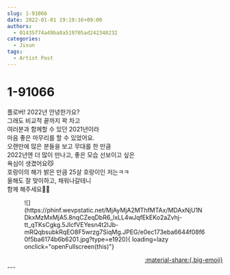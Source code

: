 ```yaml
---
slug: 1-91066
date: 2022-01-01 19:19:16+09:00
authors:
  - 01435f74a49ba8a519705ad242348232
categories:
  - Jisun
tags:
  - Artist Post
---
```


# 1-91066

<div class="post-container" markdown="1">
<div class="content-container md-sidebar__scrollwrap" markdown="1">

플로버! 2022년 안녕한가요?<br>그래도 비교적 끝까지 꽉 차고<br>여러분과 함께할 수 있던 2021년이라 <br>마음 좋은 마무리를 할 수 있었어요.<br>오랜만에 많은 분들을 보고 무대를 한 만큼<br>2022년엔 더 많이 만나고, 좋은 모습 선보이고 싶은<br>욕심이 생겼어요😼<br>호랑이의 해가 밝은 만큼 25살 호랑이인 저는ㅋㅋ<br>올해도 잘 맞이하고, 채워나갈테니<br>함께 해주세요🖤🐯
<figure markdown="1">
![](https://phinf.wevpstatic.net/MjAyMjA2MThfMTAx/MDAxNjU1NDkxMzMxMjA5.8nqCZeqDbR6_lxLL4wJqfEkEKo2aZvhj-tt_qTKsCgkg.5JIcfVEYesn4t2lJb-mRQqbsubkRqEO8F5wrzg7SiqMg.JPEG/e0ec173eba6644f08f60f5ba6174b6b6201.jpg?type=e1920){ loading=lazy onclick="openFullscreen(this)"}
</figure>


</div>
</div>

<div style="text-align: right;" markdown="1">
<a href="https://weverse.io/fromis9/artist/1-91066" style="text-align: right;">:material-share:{.big-emoji}</a>
</div>
---
